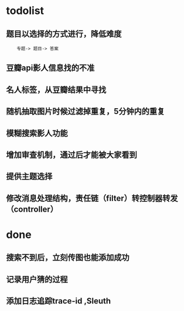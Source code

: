 # todolist
## 题目以选择的方式进行，降低难度
        专题-> 题目-> 答案

## 豆瓣api影人信息找的不准
## 名人标签，从豆瓣结果中寻找
## 随机抽取图片时候过滤掉重复，5分钟内的重复
## 模糊搜索影人功能
## 增加审查机制，通过后才能被大家看到
## 提供主题选择
## 修改消息处理结构，责任链（filter）转控制器转发（controller）

# done
## 搜索不到后，立刻传图也能添加成功
## 记录用户猜的过程
## 添加日志追踪trace-id ,Sleuth
